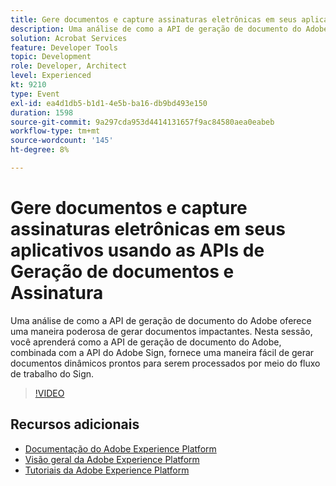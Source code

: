 ```yaml
---
title: Gere documentos e capture assinaturas eletrônicas em seus aplicativos usando as APIs de Geração de documentos e Assinatura
description: Uma análise de como a API de geração de documento do Adobe oferece uma maneira poderosa de gerar documentos impactantes. Nesta sessão, você aprenderá como a API de geração de documento do Adobe, combinada com a API do Adobe Sign, fornece uma maneira fácil de gerar documentos dinâmicos prontos para serem processados por meio do fluxo de trabalho do Sign.
solution: Acrobat Services
feature: Developer Tools
topic: Development
role: Developer, Architect
level: Experienced
kt: 9210
type: Event
exl-id: ea4d1db5-b1d1-4e5b-ba16-db9bd493e150
duration: 1598
source-git-commit: 9a297cda953d4414131657f9ac84580aea0eabeb
workflow-type: tm+mt
source-wordcount: '145'
ht-degree: 8%

---
```


# Gere documentos e capture assinaturas eletrônicas em seus aplicativos usando as APIs de Geração de documentos e Assinatura

Uma análise de como a API de geração de documento do Adobe oferece uma maneira poderosa de gerar documentos impactantes. Nesta sessão, você aprenderá como a API de geração de documento do Adobe, combinada com a API do Adobe Sign, fornece uma maneira fácil de gerar documentos dinâmicos prontos para serem processados por meio do fluxo de trabalho do Sign.

>[!VIDEO](https://video.tv.adobe.com/v/338094/?quality=12&learn=on&hidetitle=true)

## Recursos adicionais

- [Documentação do Adobe Experience Platform](https://experienceleague.adobe.com/docs/experience-platform.html?lang=pt-BR)
- [Visão geral da Adobe Experience Platform](https://experienceleague.adobe.com/docs/experience-platform/landing/home.html?lang=pt-BR)
- [Tutoriais da Adobe Experience Platform](https://experienceleague.adobe.com/docs/platform-learn/tutorials/overview.html?lang=pt-BR)
